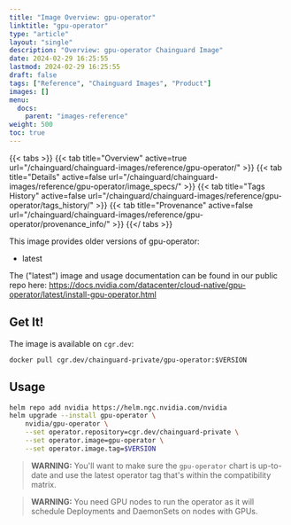 ```yaml
---
title: "Image Overview: gpu-operator"
linktitle: "gpu-operator"
type: "article"
layout: "single"
description: "Overview: gpu-operator Chainguard Image"
date: 2024-02-29 16:25:55
lastmod: 2024-02-29 16:25:55
draft: false
tags: ["Reference", "Chainguard Images", "Product"]
images: []
menu: 
  docs: 
    parent: "images-reference"
weight: 500
toc: true
---
```


{{< tabs >}}
{{< tab title="Overview" active=true url="/chainguard/chainguard-images/reference/gpu-operator/" >}}
{{< tab title="Details" active=false url="/chainguard/chainguard-images/reference/gpu-operator/image_specs/" >}}
{{< tab title="Tags History" active=false url="/chainguard/chainguard-images/reference/gpu-operator/tags_history/" >}}
{{< tab title="Provenance" active=false url="/chainguard/chainguard-images/reference/gpu-operator/provenance_info/" >}}
{{</ tabs >}}

This image provides older versions of gpu-operator:

- latest

The ("latest") image and usage documentation can be found in our public repo here:
https://docs.nvidia.com/datacenter/cloud-native/gpu-operator/latest/install-gpu-operator.html

## Get It!

The image is available on `cgr.dev`:

```
docker pull cgr.dev/chainguard-private/gpu-operator:$VERSION
```

## Usage

```sh
helm repo add nvidia https://helm.ngc.nvidia.com/nvidia
helm upgrade --install gpu-operator \
    nvidia/gpu-operator \
    --set operator.repository=cgr.dev/chainguard-private \
    --set operator.image=gpu-operator \
    --set operator.image.tag=$VERSION
```

> **WARNING:** You'll want to make sure the `gpu-operator` chart is up-to-date and use the latest operator tag that's within the compatibility matrix.

> **WARNING:** You need GPU nodes to run the operator as it will schedule Deployments and DaemonSets on nodes with GPUs.

